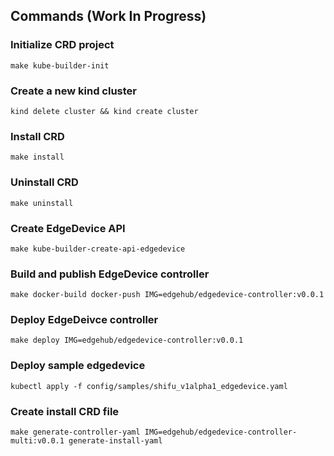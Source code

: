 ## Commands (Work In Progress)

### Initialize CRD project
```
make kube-builder-init
```

### Create a new kind cluster
```
kind delete cluster && kind create cluster
```

### Install CRD
```
make install
```

### Uninstall CRD
```
make uninstall
```

### Create EdgeDevice API
```
make kube-builder-create-api-edgedevice
```

### Build and publish EdgeDevice controller
```
make docker-build docker-push IMG=edgehub/edgedevice-controller:v0.0.1
```

### Deploy EdgeDeivce controller
```
make deploy IMG=edgehub/edgedevice-controller:v0.0.1
```

### Deploy sample edgedevice
```
kubectl apply -f config/samples/shifu_v1alpha1_edgedevice.yaml
```

### Create install CRD file
```
make generate-controller-yaml IMG=edgehub/edgedevice-controller-multi:v0.0.1 generate-install-yaml
```
